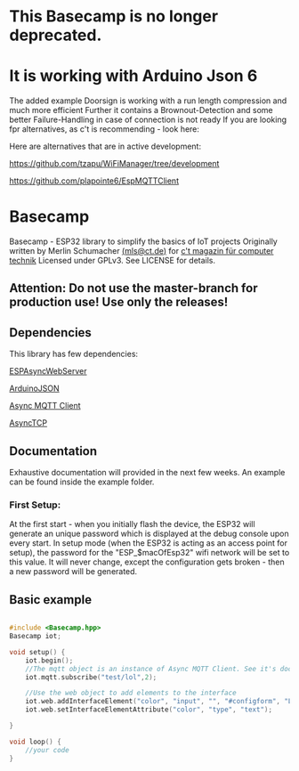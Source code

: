 # This Basecamp is no longer deprecated.
# It is working with  Arduino Json 6

The added example Doorsign is working with a run length compression and much more efficient
Further it contains a Brownout-Detection and some better Failure-Handling in case of connection is not ready
If you are looking fpr alternatives, as c't is recommending - look here:

Here are alternatives that are in active development:

https://github.com/tzapu/WiFiManager/tree/development

https://github.com/plapointe6/EspMQTTClient

# Basecamp

Basecamp - ESP32 library to simplify the basics of IoT projects
Originally written by Merlin Schumacher [(mls@ct.de)](mailto://mls@ct.de) for [c't magazin für computer technik](https://www.ct.de)
Licensed under GPLv3. See LICENSE for details.

## Attention: Do not use the master-branch for production use! Use only the releases!

## Dependencies

This library has few dependencies:

[ESPAsyncWebServer](https://github.com/me-no-dev/ESPAsyncWebServer)

[ArduinoJSON](https://github.com/bblanchon/ArduinoJson)

[Async MQTT Client](https://github.com/marvinroger/async-mqtt-client)

[AsyncTCP](https://github.com/me-no-dev/AsyncTCP)

## Documentation

Exhaustive documentation will provided in the next few weeks. An example can be found inside the example folder.

### First Setup:
At the first start - when you initially flash the device, the ESP32 will generate an
unique password which is displayed at the debug console upon every start. In setup mode (when the ESP32 is acting as
	an access point for setup), the password for the "ESP_$macOfEsp32" wifi network will be set to this value. It will never change,
	except the configuration gets broken - then a new password will be generated.

## Basic example

```cpp

#include <Basecamp.hpp>
Basecamp iot;

void setup() {
	iot.begin();
    //The mqtt object is an instance of Async MQTT Client. See it's documentation for details.
    iot.mqtt.subscribe("test/lol",2);

    //Use the web object to add elements to the interface
    iot.web.addInterfaceElement("color", "input", "", "#configform", "LampColor");
    iot.web.setInterfaceElementAttribute("color", "type", "text");

}

void loop() {
	//your code
}

```
